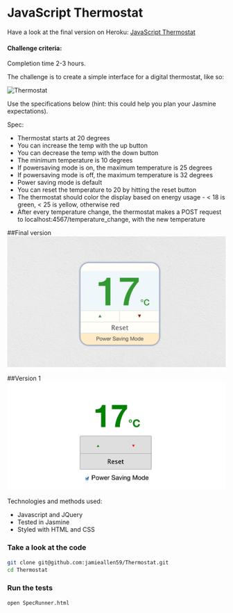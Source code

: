 JavaScript Thermostat
=========================

Have a look at the final version on Heroku: [JavaScript Thermostat](http://js-wall-thermostat.herokuapp.com/)

#### Challenge criteria:

Completion time 2-3 hours.

The challenge is to create a simple interface for a digital thermostat, like so:

![Thermostat](https://github.com/makersacademy/course/raw/master/images/thermostat.png)

Use the specifications below (hint: this could help you plan your Jasmine expectations).

Spec:

- Thermostat starts at 20 degrees
- You can increase the temp with the up button
- You can decrease the temp with the down button
- The minimum temperature is 10 degrees
- If powersaving mode is on, the maximum temperature is 25 degrees
- If powersaving mode is off, the maximum temperature is 32 degrees
- Power saving mode is default
- You can reset the temperature to 20 by hitting the reset button
- The thermostat should color the display based on energy usage - < 18 is green, < 25 is yellow, otherwise red
- After every temperature change, the thermostat makes a POST request to localhost:4567/temperature_change, with the new temperature

##Final version
![](assets/screenshot_3.png)

##Version 1
![](assets/screenshot.png)

Technologies and methods used:
- Javascript and JQuery
- Tested in Jasmine
- Styled with HTML and CSS

### Take a look at the code
```sh
git clone git@github.com:jamieallen59/Thermostat.git
cd Thermostat
```

### Run the tests
```sh
open SpecRunner.html
```


